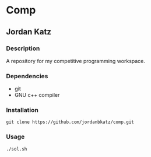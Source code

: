 # Comp
## Jordan Katz
### Description
A repository for my competitive programming workspace.
### Dependencies
* git
* GNU c++ compiler
### Installation
```git clone https://github.com/jordanbkatz/comp.git```
### Usage
```
./sol.sh
```